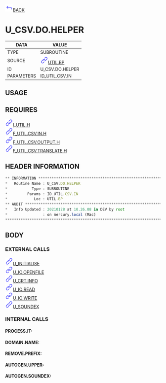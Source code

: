 <img src="../.resources/themes/unicons-line-6563ff/corner-up-left-alt.svg" alt="BACK" width="25" />[BACK](../DOCS/UTIL.BP.md)  
# U_CSV.DO.HELPER  
|DATA|VALUE|
| --- | --- |
|TYPE|SUBROUTINE|
|SOURCE|<img src="../.resources/themes/unicons-line-6563ff/link.svg" alt="UTIL.BP" width="25" />[UTIL.BP](../DOCS/UTIL.BP.md)|
|ID|U_CSV.DO.HELPER|
|PARAMETERS|ID_UTIL.CSV.IN|
    
## USAGE  
  
## REQUIRES  
<img src="../.resources/themes/unicons-line-6563ff/link.svg" alt="I_UTIL.H" width="25" />[I_UTIL.H](../DOCS.PAGE/I_UTIL.H.md)  
<img src="../.resources/themes/unicons-line-6563ff/link.svg" alt="F_UTIL.CSV.IN.H" width="25" />[F_UTIL.CSV.IN.H](../DOCS.PAGE/F_UTIL.CSV.IN.H.md)  
<img src="../.resources/themes/unicons-line-6563ff/link.svg" alt="F_UTIL.CSV.OUTPUT.H" width="25" />[F_UTIL.CSV.OUTPUT.H](../DOCS.PAGE/F_UTIL.CSV.OUTPUT.H.md)  
<img src="../.resources/themes/unicons-line-6563ff/link.svg" alt="F_UTIL.CSV.TRANSLATE.H" width="25" />[F_UTIL.CSV.TRANSLATE.H](../DOCS.PAGE/F_UTIL.CSV.TRANSLATE.H.md)  
    
## HEADER INFORMATION  
```javascript
** INFORMATION ****************************************************************
*   Routine Name : U_CSV.DO.HELPER
*           Type : SUBROUTINE
*         Params : ID_UTIL.CSV.IN
*            Loc : UTIL.BP
** AUDIT **********************************************************************
*   Info Updated : 20210128 at 10.26.08 in DEV by root
*                : on mercury.local (Mac)
*******************************************************************************

```
## BODY  
### EXTERNAL CALLS  
<img src="../.resources/themes/unicons-line-6563ff/link.svg" alt="U_INITIALISE" width="25" />[U_INITIALISE](../DOCS.PAGE/U_INITIALISE.md)  
<img src="../.resources/themes/unicons-line-6563ff/link.svg" alt="U_IO.OPENFILE" width="25" />[U_IO.OPENFILE](../DOCS.PAGE/U_IO.OPENFILE.md)  
<img src="../.resources/themes/unicons-line-6563ff/link.svg" alt="U_CRT.INFO" width="25" />[U_CRT.INFO](../DOCS.PAGE/U_CRT.INFO.md)  
<img src="../.resources/themes/unicons-line-6563ff/link.svg" alt="U_IO.READ" width="25" />[U_IO.READ](../DOCS.PAGE/U_IO.READ.md)  
<img src="../.resources/themes/unicons-line-6563ff/link.svg" alt="U_IO.WRITE" width="25" />[U_IO.WRITE](../DOCS.PAGE/U_IO.WRITE.md)  
<img src="../.resources/themes/unicons-line-6563ff/link.svg" alt="U_SOUNDEX" width="25" />[U_SOUNDEX](../DOCS.PAGE/U_SOUNDEX.md)  
### INTERNAL CALLS  
#### PROCESS.IT:  
  
#### DOMAIN.NAME:  
  
#### REMOVE.PREFIX:  
  
#### AUTOGEN.UPPER:  
  
#### AUTOGEN.SOUNDEX:  
  
  
